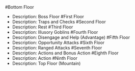 #Bottom Floor
  * Description: Boss Floor
#First Floor
  * Description: Traps and Checks
#Second Floor
  * Description: Rest
#Third Floor
  * Description: Illusory Goblins
#Fourth Floor
  * Description: Disengage and Help (Advantage)
#Fifth Floor
  * Description: Opportunity Attacks
#Sixth Floor
  * Description: Ranged Attacks
#Seventh Floor
  * Description: Actions and Bonus Action
#Eighth Floor
  * Description: Action
#Ninth Floor
  * Description: Top Floor (Mountain)
